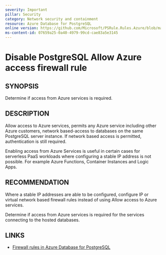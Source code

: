 ```yaml
---
severity: Important
pillar: Security
category: Network security and containment
resource: Azure Database for PostgreSQL
online version: https://github.com/Microsoft/PSRule.Rules.Azure/blob/main/docs/rules/en/Azure.PostgreSQL.AllowAzureAccess.md
ms-content-id: 07659a25-0a40-4979-99cd-cae83a5e3145
---
```


# Disable PostgreSQL Allow Azure access firewall rule

## SYNOPSIS

Determine if access from Azure services is required.

## DESCRIPTION

Allow access to Azure services, permits any Azure service including other Azure customers, network based-access to databases on the same PostgreSQL server instance.
If network based access is permitted, authentication is still required.

Enabling access from Azure Services is useful in certain cases for serverless PaaS workloads where configuring a stable IP address is not possible.
For example Azure Functions, Container Instances and Logic Apps.

## RECOMMENDATION

Where a stable IP addresses are able to be configured, configure IP or virtual network based firewall rules instead of using Allow access to Azure services.

Determine if access from Azure services is required for the services connecting to the hosted databases.

## LINKS

- [Firewall rules in Azure Database for PostgreSQL](https://docs.microsoft.com/en-us/azure/postgresql/concepts-firewall-rules#connecting-from-azure)
